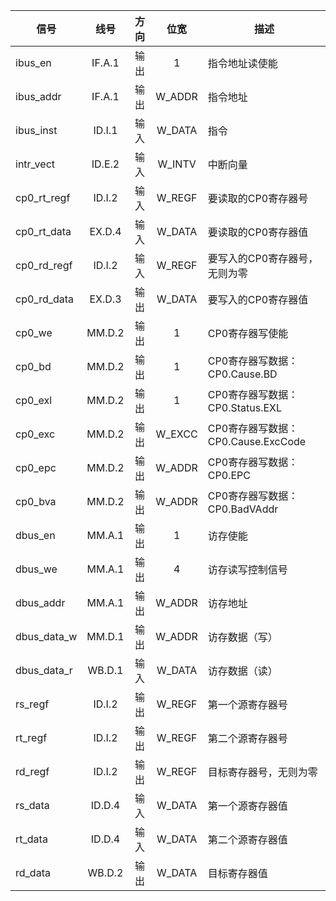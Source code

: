 | 信号        |  线号  | 方向 |  位宽  | 描述                               |
| ----------- | :----: | :--: | :----: | ---------------------------------- |
| ibus_en     | IF.A.1 | 输出 |   1    | 指令地址读使能                     |
| ibus_addr   | IF.A.1 | 输出 | W_ADDR | 指令地址                           |
| ibus_inst   | ID.I.1 | 输入 | W_DATA | 指令                               |
| intr_vect   | ID.E.2 | 输入 | W_INTV | 中断向量                           |
| cp0_rt_regf | ID.I.2 | 输入 | W_REGF | 要读取的CP0寄存器号                |
| cp0_rt_data | EX.D.4 | 输入 | W_DATA | 要读取的CP0寄存器值                |
| cp0_rd_regf | ID.I.2 | 输入 | W_REGF | 要写入的CP0寄存器号，无则为零      |
| cp0_rd_data | EX.D.3 | 输出 | W_DATA | 要写入的CP0寄存器值                |
| cp0_we      | MM.D.2 | 输出 |   1    | CP0寄存器写使能                    |
| cp0_bd      | MM.D.2 | 输出 |   1    | CP0寄存器写数据：CP0.Cause.BD      |
| cp0_exl     | MM.D.2 | 输出 |   1    | CP0寄存器写数据：CP0.Status.EXL    |
| cp0_exc     | MM.D.2 | 输出 | W_EXCC | CP0寄存器写数据：CP0.Cause.ExcCode |
| cp0_epc     | MM.D.2 | 输出 | W_ADDR | CP0寄存器写数据：CP0.EPC           |
| cp0_bva     | MM.D.2 | 输出 | W_ADDR | CP0寄存器写数据：CP0.BadVAddr      |
| dbus_en     | MM.A.1 | 输出 |   1    | 访存使能                           |
| dbus_we     | MM.A.1 | 输出 |   4    | 访存读写控制信号                   |
| dbus_addr   | MM.A.1 | 输出 | W_ADDR | 访存地址                           |
| dbus_data_w | MM.D.1 | 输出 | W_ADDR | 访存数据（写）                     |
| dbus_data_r | WB.D.1 | 输入 | W_DATA | 访存数据（读）                     |
| rs_regf     | ID.I.2 | 输出 | W_REGF | 第一个源寄存器号                   |
| rt_regf     | ID.I.2 | 输出 | W_REGF | 第二个源寄存器号                   |
| rd_regf     | ID.I.2 | 输出 | W_REGF | 目标寄存器号，无则为零             |
| rs_data     | ID.D.4 | 输入 | W_DATA | 第一个源寄存器值                   |
| rt_data     | ID.D.4 | 输入 | W_DATA | 第二个源寄存器值                   |
| rd_data     | WB.D.2 | 输出 | W_DATA | 目标寄存器值                       |